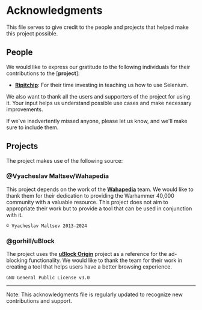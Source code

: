 # Acknowledgments

This file serves to give credit to the people and projects that helped make this project possible.

## People

We would like to express our gratitude to the following individuals for their contributions to the [**project**]:

- **[Ripitchip](https://github.com/Ripitchip)**: For their time investing in teaching us how to use Selenium.

We also want to thank all the users and supporters of the project for using it. Your input helps us understand possible use cases and make necessary improvements.

If we've inadvertently missed anyone, please let us know, and we'll make sure to include them.

## Projects

The project makes use of the following source:

### @Vyacheslav Maltsev/Wahapedia

This project depends on the work of the [**Wahapedia**](https://wahapedia.ru) team. We would like to thank them for their dedication to providing the Warhammer 40,000 community with a valuable resource. This project does not aim to appropriate their work but to provide a tool that can be used in conjunction with it.

```plaintext
© Vyacheslav Maltsev 2013-2024
```

### @gorhill/uBlock

The project uses the [**uBlock Origin**](https://github.com/gorhill/uBlock) project as a reference for the ad-blocking functionality. We would like to thank the team for their work in creating a tool that helps users have a better browsing experience.

```plaintext
GNU General Public License v3.0
```

---

Note: This acknowledgments file is regularly updated to recognize new contributions and support.

